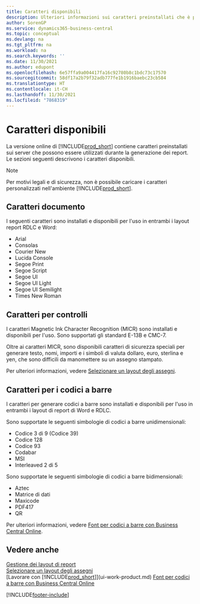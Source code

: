 ```yaml
---
title: Caratteri disponibili
description: Ulteriori informazioni sui caratteri preinstallati che è possibile utilizzare per i report rivolti all'esterno.
author: SorenGP
ms.service: dynamics365-business-central
ms.topic: conceptual
ms.devlang: na
ms.tgt_pltfrm: na
ms.workload: na
ms.search.keywords: ''
ms.date: 11/30/2021
ms.author: edupont
ms.openlocfilehash: 6e57ffa9a004417fa16c92780b8c1bdc73c17570
ms.sourcegitcommit: 58df17a2b79f32adb777fe1b1916baebc23cb584
ms.translationtype: HT
ms.contentlocale: it-CH
ms.lasthandoff: 11/30/2021
ms.locfileid: "7868319"
---
```

# <a name="available-fonts"></a>Caratteri disponibili

La versione online di [!INCLUDE[prod_short](includes/prod_short.md)] contiene caratteri preinstallati sui server che possono essere utilizzati durante la generazione dei report. Le sezioni seguenti descrivono i caratteri disponibili.

> [!NOTE]
> Per motivi legali e di sicurezza, non è possibile caricare i caratteri personalizzati nell'ambiente [!INCLUDE[prod_short](includes/prod_short.md)].

## <a name="document-fonts"></a>Caratteri documento

I seguenti caratteri sono installati e disponibili per l'uso in entrambi i layout report RDLC e Word:

* Arial
* Consolas
* Courier New
* Lucida Console
* Segoe Print
* Segoe Script
* Segoe UI
* Segoe UI Light
* Segoe UI Semilight
* Times New Roman

## <a name="fonts-for-checks"></a>Caratteri per controlli

I caratteri Magnetic Ink Character Recognition (MICR) sono installati e disponibili per l'uso. Sono supportati gli standard E-13B e CMC-7.  

Oltre ai caratteri MICR, sono disponibili caratteri di sicurezza speciali per generare testo, nomi, importi e i simboli di valuta dollaro, euro, sterlina e yen, che sono difficili da manomettere su un assegno stampato.  

Per ulteriori informazioni, vedere [Selezionare un layout degli assegni](finance-how-define-check-layouts.md).  

## <a name="fonts-for-barcodes"></a>Caratteri per i codici a barre
I caratteri per generare codici a barre sono installati e disponibili per l'uso in entrambi i layout di report di Word e RDLC.

Sono supportate le seguenti simbologie di codici a barre unidimensionali:
* Codice 3 di 9 (Codice 39)
* Codice 128
* Codice 93
* Codabar
* MSI
* Interleaved 2 di 5

Sono supportate le seguenti simbologie di codici a barre bidimensionali:
* Aztec
* Matrice di dati
* Maxicode
* PDF417
* QR

Per ulteriori informazioni, vedere [Font per codici a barre con Business Central Online](/dynamics365/business-central/dev-itpro/developer/devenv-report-barcode-fonts).

## <a name="see-also"></a>Vedere anche

[Gestione dei layout di report](ui-manage-report-layouts.md)  
[Selezionare un layout degli assegni](finance-how-define-check-layouts.md)  
[Lavorare con [!INCLUDE[prod_short](includes/prod_short.md)]](ui-work-product.md)
[Font per codici a barre con Business Central Online](/dynamics365/business-central/dev-itpro/developer/devenv-report-barcode-fonts)

[!INCLUDE[footer-include](includes/footer-banner.md)]
